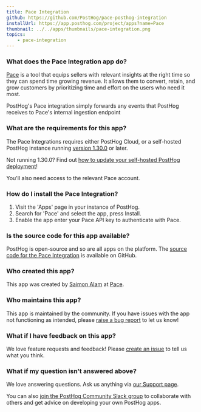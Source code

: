 ```yaml
---
title: Pace Integration
github: https://github.com/PostHog/pace-posthog-integration
installUrl: https://app.posthog.com/project/apps?name=Pace
thumbnail: ../../apps/thumbnails/pace-integration.png
topics:
    - pace-integration
---
```


### What does the Pace Integration app do?

[Pace](https://www.paceapp.com/) is a tool that equips sellers with relevant insights at the right time so they can spend time growing revenue. It allows them to convert, retain, and grow customers by prioritizing time and effort on the users who need it most.

PostHog's Pace integration simply forwards any events that PostHog receives to Pace's internal ingestion endpoint

### What are the requirements for this app?

The Pace Integrations requires either PostHog Cloud, or a self-hosted PostHog instance running [version 1.30.0](https://posthog.com/blog/the-posthog-array-1-30-0) or later.

Not running 1.30.0? Find out [how to update your self-hosted PostHog deployment](https://posthog.com/docs/runbook/upgrading-posthog)!

You'll also need access to the relevant Pace account.

### How do I install the Pace Integration?

1. Visit the 'Apps' page in your instance of PostHog.
2. Search for 'Pace' and select the app, press Install.
3. Enable the app enter your Pace API key to authenticate with Pace.

### Is the source code for this app available?

PostHog is open-source and so are all apps on the platform. The [source code for the Pace Integration](https://github.com/PostHog/pace-posthog-integration) is available on GitHub.

### Who created this app?

This app was created by [Saimon Alam](https://github.com/SaimonAlam15) at [Pace](https://www.paceapp.com/). 

### Who maintains this app?

This app is maintained by the community. If you have issues with the app not functioning as intended, please [raise a bug report](https://github.com/PostHog/posthog/issues/new?assignees=&labels=bug&template=bug_report.md) to let us know!

### What if I have feedback on this app?

We love feature requests and feedback! Please [create an issue](https://github.com/PostHog/posthog/issues/new?assignees=&labels=enhancement%2C+feature&template=feature_request.md) to tell us what you think.

### What if my question isn't answered above?

We love answering questions. Ask us anything via [our Support page](/questions).

You can also [join the PostHog Community Slack group](/slack) to collaborate with others and get advice on developing your own PostHog apps.
